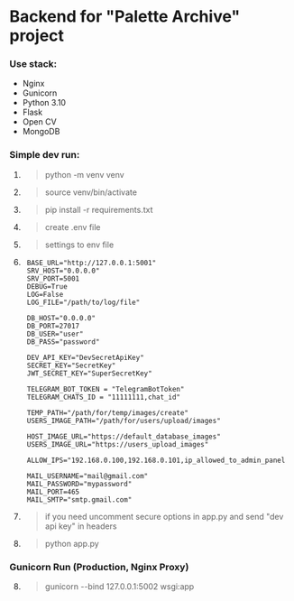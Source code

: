 # Backend for "Palette Archive" project

### Use stack:

* Nginx
* Gunicorn
* Python 3.10
* Flask
* Open CV
* MongoDB

### Simple dev run:
1. > python -m venv venv
2. > source venv/bin/activate
3. > pip install -r requirements.txt
4. > create .env file
5. > settings to env file
6. ```
    BASE_URL="http://127.0.0.1:5001"
    SRV_HOST="0.0.0.0"
    SRV_PORT=5001
    DEBUG=True
    LOG=False
    LOG_FILE="/path/to/log/file"
    
    DB_HOST="0.0.0.0"
    DB_PORT=27017
    DB_USER="user"
    DB_PASS="password"
    
    DEV_API_KEY="DevSecretApiKey"
    SECRET_KEY="SecretKey"
    JWT_SECRET_KEY="SuperSecretKey"
    
    TELEGRAM_BOT_TOKEN = "TelegramBotToken"
    TELEGRAM_CHATS_ID = "11111111,chat_id"
   
    TEMP_PATH="/path/for/temp/images/create"
    USERS_IMAGE_PATH="/path/for/users/upload/images"
    
    HOST_IMAGE_URL="https://default_database_images"
    USERS_IMAGE_URL="https://users_upload_images"
    
    ALLOW_IPS="192.168.0.100,192.168.0.101,ip_allowed_to_admin_panel
   
    MAIL_USERNAME="mail@gmail.com"
    MAIL_PASSWORD="mypassword"
    MAIL_PORT=465
    MAIL_SMTP="smtp.gmail.com"

7. > if you need uncomment secure options in app.py and send "dev api key" in headers
8. > python app.py
   
### Gunicorn Run (Production, Nginx Proxy)

8. > gunicorn --bind 127.0.0.1:5002 wsgi:app